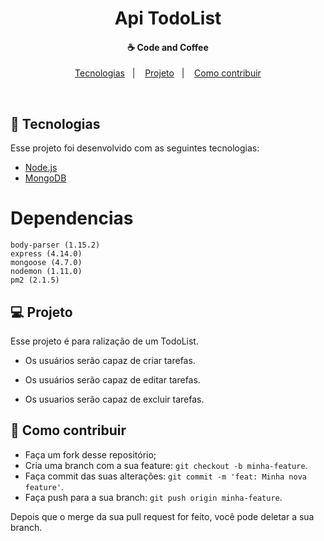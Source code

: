 <h1 align="center" color="red">
Api TodoList
</h1>

<h4 align="center">
  ☕ Code and Coffee
</h4>

<p align="center">
  <a href="#rocket-tecnologias">Tecnologias</a>&nbsp;&nbsp;&nbsp;|&nbsp;&nbsp;&nbsp;
  <a href="#-projeto">Projeto</a>&nbsp;&nbsp;&nbsp;|&nbsp;&nbsp;&nbsp;
  <a href="#-como-contribuir">Como contribuir</a>
</p>

<br>

## :rocket: Tecnologias

Esse projeto foi desenvolvido com as seguintes tecnologias:

- [Node.js](https://nodejs.org/en/)
- [MongoDB](https://www.mongodb.com/)

#  Dependencias

    body-parser (1.15.2)
    express (4.14.0)
    mongoose (4.7.0)
    nodemon (1.11.0)
    pm2 (2.1.5)


## 💻 Projeto

Esse projeto é para ralização de um TodoList.

- Os usuários serão capaz de criar tarefas.

- Os usuários serão capaz de editar tarefas.

- Os usuarios serão capaz de excluir tarefas.


## 🤔 Como contribuir

- Faça um fork desse repositório;
- Cria uma branch com a sua feature: `git checkout -b minha-feature`.
- Faça commit das suas alterações: `git commit -m 'feat: Minha nova feature'`.
- Faça push para a sua branch: `git push origin minha-feature`.

Depois que o merge da sua pull request for feito, você pode deletar a sua branch.

